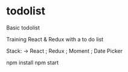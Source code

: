 # todolist

Basic todolist

Training React & Redux with a to do list

Stack: -> React ; Redux ; Moment ; Date Picker

npm install
npm start
